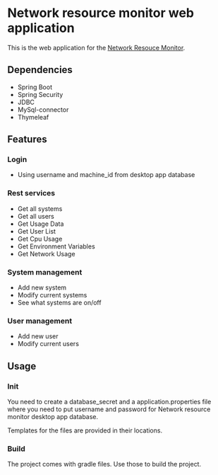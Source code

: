 # Network resource monitor web application
This is the web application for the [Network Resouce Monitor](https://github.com/q1e123/Network-resource-monitor).

## Dependencies
* Spring Boot
* Spring Security
* JDBC
* MySql-connector
* Thymeleaf

## Features
### Login
* Using username and machine_id from desktop app database

### Rest services
* Get all systems
* Get all users
* Get Usage Data
* Get User List
* Get Cpu Usage
* Get Environment Variables
* Get Network Usage

### System management
* Add new system
* Modify current systems
* See what systems are on/off 

### User management
* Add new user
* Modify current users 

## Usage
### Init
You need to create a database_secret and a  application.properties  file where you need to put username and password for Network resource monitor desktop app
database.  

Templates for the files are provided in their locations.

### Build
The project comes with gradle files. Use those to build the project.